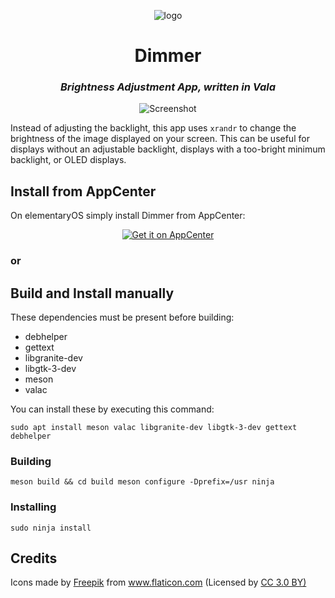  <p align="center">
    <img src="https://github.com/panosx2/brightness/blob/master/icons/128/com.github.panosx2.brightness.png" alt="logo"> <br>
 </p>

 <div>
  <h1 align="center">Dimmer</h1>
  <h3 align="center"><i>Brightness Adjustment App, written in Vala</i></h3>
</div>

<p align="center">
    <img src="https://github.com/panosx2/brightness/blob/master/data/screenshot.png" alt="Screenshot"> <br>
</p>

 Instead of adjusting the backlight, this app uses `xrandr` to change the brightness of the image displayed on your screen. This can be useful for displays without an adjustable backlight, displays with a too-bright minimum backlight, or OLED displays.

 ## Install from AppCenter 
 On elementaryOS simply install Dimmer from AppCenter:
 <p align="center">
   <a href="https://appcenter.elementary.io/com.github.panosx2.brightness">
     <img src="https://appcenter.elementary.io/badge.svg" alt="Get it on AppCenter">
   </a>
 </p>

 ### or

 ## Build and Install manually
 
 These dependencies must be present before building:

 * debhelper
 * gettext
 * libgranite-dev
 * libgtk-3-dev
 * meson
 * valac
 
 <p>You can install these by executing this command:</p>
 
 `sudo apt install meson valac libgranite-dev libgtk-3-dev gettext debhelper`
 
 ### Building
 
`meson build && cd build
 meson configure -Dprefix=/usr
 ninja`
  
  ### Installing
  
 `sudo ninja install`

 ## Credits
 <div>Icons made by <a href="http://www.freepik.com" title="Freepik">Freepik</a> from <a href="https://www.flaticon.com/" title="Flaticon">www.flaticon.com</a> (Licensed by <a href="http://creativecommons.org/licenses/by/3.0/" title="Creative Commons BY 3.0" target="_blank">CC 3.0 BY)</a></div>
